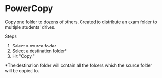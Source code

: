 # PowerCopy
Copy one folder to dozens of others. Created to distribute an exam folder to multiple students' drives.

Steps:
1. Select a source folder
2. Select a destination folder*
3. Hit "Copy!"

*The destination folder will contain all the folders which the source folder will be copied to.
